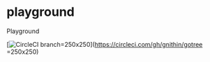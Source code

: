 # playground
Playground

[![CircleCI branch](https://king-slayer.appspot.com/stats)=250x250](https://circleci.com/gh/gnithin/gotree =250x250)
